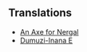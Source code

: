 ## Translations

- [An Axe for Nergal](/texts/An-Axe-for-Nergal.md)
- [Dumuzi-Inana E](/texts/Dumuzi-Inana-E.md)
